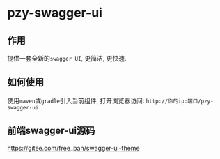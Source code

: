 # pzy-swagger-ui

## 作用

提供一套全新的`swagger UI`, 更简洁, 更快速.

## 如何使用

使用`maven`或`gradle`引入当前组件, 打开浏览器访问: `http://你的ip:端口/pzy-swagger-ui`

## 前端swagger-ui源码

https://gitee.com/free_pan/swagger-ui-theme